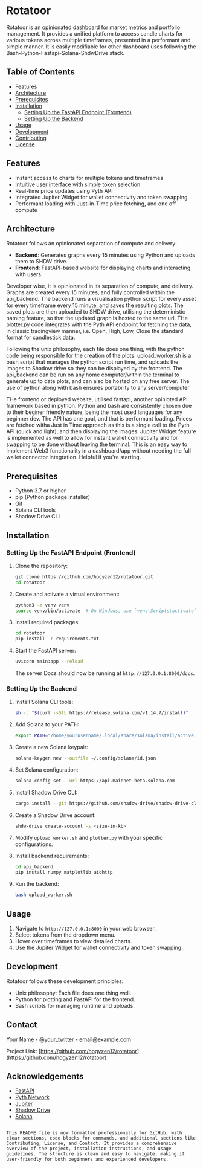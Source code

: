 # Rotatoor

Rotatoor is an opinionated dashboard for market metrics and portfolio management. It provides a unified platform to access candle charts for various tokens across multiple timeframes, presented in a performant and simple manner. It is easily modifiable for other dashboard uses following the Bash-Python-Fastapi-Solana-ShdwDrive stack.

## Table of Contents

- [Features](#features)
- [Architecture](#architecture)
- [Prerequisites](#prerequisites)
- [Installation](#installation)
  - [Setting Up the FastAPI Endpoint (Frontend)](#setting-up-the-fastapi-endpoint-frontend)
  - [Setting Up the Backend](#setting-up-the-backend)
- [Usage](#usage)
- [Development](#development)
- [Contributing](#contributing)
- [License](#license)

## Features

- Instant access to charts for multiple tokens and timeframes
- Intuitive user interface with simple token selection
- Real-time price updates using Pyth API
- Integrated Jupiter Widget for wallet connectivity and token swapping
- Performant loading with Just-in-Time price fetching, and one off compute

## Architecture

Rotatoor follows an opinionated separation of compute and delivery:

- **Backend**: Generates graphs every 15 minutes using Python and uploads them to SHDW drive.
- **Frontend**: FastAPI-based website for displaying charts and interacting with users.

Developer wise, it is opinionated in its separation of compute, and delivery. 
Graphs are created every 15 minutes, and fully controlled within the api_backend.
The backend runs a visualisation python script for every asset for every timeframe every 15 minute, and saves the resulting plots.
The saved plots are then uploaded to SHDW drive, utilising the deterministic naming feature, so that the updated graph is hosted to the same url.
THe plotter.py code integrates with the Pyth API endpoint for fetching the data, in classic tradingview manner, i.e.
Open, High, Low, Close
the standard format for candlestick data.

Following the unix philosophy, each file does one thing, with the python code being responsible for the creation of the plots.
upload_worker.sh is a bash script that manages the python script run time, and uploads the images to Shadow drive so they can be displayed by the frontend.
The api_backend can be run on any home computer/within the terminal to generate up to date plots, and can also be hosted on any free server.
The use of python along with bash ensures portability to any server/computer

THe frontend or deployed website, utilised fastapi, another opinioted API framework based in python. 
Python and bash are consistently chosen due to their beginer friendly nature, being the most used languages for any beginner dev.
The API has one goal, and that is performant loading. 
Prices are fetched witha Just in Time approach as this is a single call to the Pyth API (quick and light), and then displaying the images.
Jupiter Widget feature is implemented as well to allow for instant wallet connectivity and for swapping to be done without leaving the terminal.
This is an easy way to implement Web3 functionality in a dashboard/app without needing the full wallet connector integration.
Helpful if you're starting. 

## Prerequisites

- Python 3.7 or higher
- pip (Python package installer)
- Git
- Solana CLI tools
- Shadow Drive CLI

## Installation

### Setting Up the FastAPI Endpoint (Frontend)

1. Clone the repository:
   ```bash
   git clone https://github.com/hogyzen12/rotatoor.git
   cd rotatoor
   ```

2. Create and activate a virtual environment:
   ```bash
   python3 -m venv venv
   source venv/bin/activate  # On Windows, use `venv\Scripts\activate`
   ```

3. Install required packages:
   ```bash
   cd rotatoor
   pip install -r requirements.txt
   ```

4. Start the FastAPI server:
   ```bash
   uvicorn main:app --reload
   ```

   The server Docs should now be running at `http://127.0.0.1:8000/docs`.

### Setting Up the Backend

1. Install Solana CLI tools:
   ```bash
   sh -c "$(curl -sSfL https://release.solana.com/v1.14.7/install)"
   ```

2. Add Solana to your PATH:
   ```bash
   export PATH="/home/yourusername/.local/share/solana/install/active_release/bin:$PATH"
   ```

3. Create a new Solana keypair:
   ```bash
   solana-keygen new --outfile ~/.config/solana/id.json
   ```

4. Set Solana configuration:
   ```bash
   solana config set --url https://api.mainnet-beta.solana.com
   ```

5. Install Shadow Drive CLI:
   ```bash
   cargo install --git https://github.com/shadow-drive/shadow-drive-cli
   ```

6. Create a Shadow Drive account:
   ```bash
   shdw-drive create-account -s <size-in-kb>
   ```

7. Modify `upload_worker.sh` and `plotter.py` with your specific configurations.

8. Install backend requirements:
   ```bash
   cd api_backend
   pip install numpy matplotlib aiohttp
   ```

9. Run the backend:
   ```bash
   bash upload_worker.sh
   ```

## Usage

1. Navigate to `http://127.0.0.1:8000` in your web browser.
2. Select tokens from the dropdown menu.
3. Hover over timeframes to view detailed charts.
4. Use the Jupiter Widget for wallet connectivity and token swapping.

## Development

Rotatoor follows these development principles:

- Unix philosophy: Each file does one thing well.
- Python for plotting and FastAPI for the frontend.
- Bash scripts for managing runtime and uploads.

## Contact

Your Name - [@your_twitter](https://twitter.com/your_twitter) - email@example.com

Project Link: [https://github.com/hogyzen12/rotatoor](https://github.com/hogyzen12/rotatoor)

## Acknowledgements

- [FastAPI](https://fastapi.tiangolo.com/)
- [Pyth Network](https://pyth.network/)
- [Jupiter](https://jup.ag/)
- [Shadow Drive](https://shadow.cloud/)
- [Solana](https://solana.com/)
```

This README file is now formatted professionally for GitHub, with clear sections, code blocks for commands, and additional sections like Contributing, License, and Contact. It provides a comprehensive overview of the project, installation instructions, and usage guidelines. The structure is clean and easy to navigate, making it user-friendly for both beginners and experienced developers.

